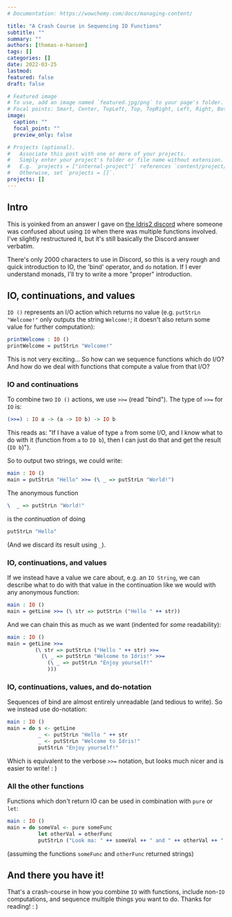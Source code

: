 ```yaml
---
# Documentation: https://wowchemy.com/docs/managing-content/

title: "A Crash Course in Sequencing IO Functions"
subtitle: ""
summary: ""
authors: [thomas-e-hansen]
tags: []
categories: []
date: 2022-03-25
lastmod:
featured: false
draft: false

# Featured image
# To use, add an image named `featured.jpg/png` to your page's folder.
# Focal points: Smart, Center, TopLeft, Top, TopRight, Left, Right, BottomLeft, Bottom, BottomRight.
image:
  caption: ""
  focal_point: ""
  preview_only: false

# Projects (optional).
#   Associate this post with one or more of your projects.
#   Simply enter your project's folder or file name without extension.
#   E.g. `projects = ["internal-project"]` references `content/project/deep-learning/index.md`.
#   Otherwise, set `projects = []`.
projects: []
---
```


## Intro

This is yoinked from an answer I gave on
[the Idris2 discord](https://discord.gg/YXmWC5yKYM)
where someone was confused about using `IO` when there was multiple functions
involved. I've slightly restructured it, but it's still basically the Discord
answer verbatim.

There's only 2000 characters to use in Discord, so this is a very rough and
quick introduction to IO, the 'bind' operator, and `do` notation. If I ever
understand monads, I'll try to write a more "proper" introduction.


## IO, continuations, and values

`IO ()` represents an I/O action which returns no value (e.g. `putStrLn
"Welcome!"` only outputs the string `Welcome!`; it doesn't also return some
value for further computation):

```idris
printWelcome : IO ()
printWelcome = putStrLn "Welcome!"
```

This is not very exciting... So how can we sequence functions which do I/O? And
how do we deal with functions that compute a value from that I/O?

### IO and continuations

To combine two `IO ()` actions, we use `>>=` (read "bind"). The type of `>>=`
for `IO` is:

```idris
(>>=) : IO a -> (a -> IO b) -> IO b
```

This reads as: "If I have a value of
type `a` from some I/O, and I know what to do with it (function from `a` to `IO
b`), then I can just do that and get the result (`IO b`)").

So to output two strings, we could write:

```idris
main : IO ()
main = putStrLn "Hello" >>= (\ _ => putStrLn "World!")
```

The anonymous function

```idris
\  _ => putStrLn "World!"
```

is the _continuation_ of doing

```idris
putStrLn "Hello"
```

(And we discard its result using `_`).

### IO, continuations, and values

If we instead have a value we care about, e.g. an `IO String`, we can describe
what to do with that value in the continuation like we would with any anonymous
function:

```idris
main : IO ()
main = getLine >>= (\ str => putStrLn ("Hello " ++ str))
```

And we can chain this as much as we want (indented for _some_ readability):

```idris
main : IO ()
main = getLine >>=
         (\ str => putStrLn ("Hello " ++ str) >>=
           (\ _ => putStrLn "Welcome to Idris!" >>=
             (\ _ => putStrLn "Enjoy yourself!"
             )))
```

### IO, continuations, values, and do-notation

Sequences of bind are almost entirely unreadable (and tedious to write). So we
instead use do-notation:

```idris
main : IO ()
main = do s <- getLine
          _ <- putStrLn "Hello " ++ str
          _ <- putStrLn "Welcome to Idris!"
          putStrLn "Enjoy yourself!"
```

Which is equivalent to the verbose `>>=` notation, but looks much nicer and is
easier to write!  : )

### All the other functions

Functions which don't return IO can be used in combination with `pure` or `let`:

```idris
main : IO ()
main = do someVal <- pure someFunc
          let otherVal = otherFunc
          putStrLn ("Look ma: " ++ someVal ++ " and " ++ otherVal ++ "!")
```

(assuming the functions `someFunc` and `otherFunc` returned strings)


## And there you have it!

That's a crash-course in how you combine `IO` with functions, include non-`IO`
computations, and sequence multiple things you want to do. Thanks for reading!  : )

